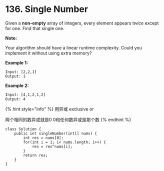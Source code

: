 # 136. Single Number

Given a **non-empty** array of integers, every element appears _twice_ except for one. Find that single one.

**Note:**

Your algorithm should have a linear runtime complexity. Could you implement it without using extra memory?

**Example 1:**

```text
Input: [2,2,1]
Output: 1
```

**Example 2:**

```text
Input: [4,1,2,1,2]
Output: 4
```



{% hint style="info" %}
用异或 exclusive or

两个相同的数异或就是0  0和任何数异或是那个数
{% endhint %}

```text
class Solution {
    public int singleNumber(int[] nums) {
        int res = nums[0];
        for(int i = 1; i< nums.length; i++) {
            res = res^nums[i];
        }
        return res;
    }
}
```



